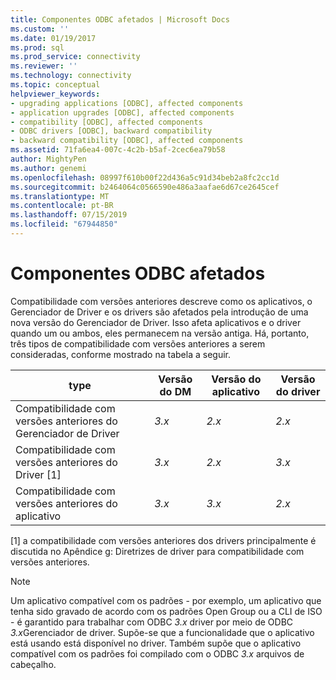```yaml
---
title: Componentes ODBC afetados | Microsoft Docs
ms.custom: ''
ms.date: 01/19/2017
ms.prod: sql
ms.prod_service: connectivity
ms.reviewer: ''
ms.technology: connectivity
ms.topic: conceptual
helpviewer_keywords:
- upgrading applications [ODBC], affected components
- application upgrades [ODBC], affected components
- compatibility [ODBC], affected components
- ODBC drivers [ODBC], backward compatibility
- backward compatibility [ODBC], affected components
ms.assetid: 71fa6ea4-007c-4c2b-b5af-2cec6ea79b58
author: MightyPen
ms.author: genemi
ms.openlocfilehash: 08997f610b00f22d436a5c91d34beb2a8fc2cc1d
ms.sourcegitcommit: b2464064c0566590e486a3aafae6d67ce2645cef
ms.translationtype: MT
ms.contentlocale: pt-BR
ms.lasthandoff: 07/15/2019
ms.locfileid: "67944850"
---
```

# <a name="affected-odbc-components"></a>Componentes ODBC afetados
Compatibilidade com versões anteriores descreve como os aplicativos, o Gerenciador de Driver e os drivers são afetados pela introdução de uma nova versão do Gerenciador de Driver. Isso afeta aplicativos e o driver quando um ou ambos, eles permanecem na versão antiga. Há, portanto, três tipos de compatibilidade com versões anteriores a serem consideradas, conforme mostrado na tabela a seguir.  
  
|type|Versão do DM|Versão do aplicativo|Versão do driver|  
|----------|-------------------|----------------------------|-----------------------|  
|Compatibilidade com versões anteriores do Gerenciador de Driver|*3.x*|*2.x*|*2.x*|  
|Compatibilidade com versões anteriores do Driver [1]|*3.x*|*2.x*|*3.x*|  
|Compatibilidade com versões anteriores do aplicativo|*3.x*|*3.x*|*2.x*|  
  
 [1] a compatibilidade com versões anteriores dos drivers principalmente é discutida no Apêndice g: Diretrizes de driver para compatibilidade com versões anteriores.  
  
> [!NOTE]
>  Um aplicativo compatível com os padrões - por exemplo, um aplicativo que tenha sido gravado de acordo com os padrões Open Group ou a CLI de ISO - é garantido para trabalhar com ODBC *3.x* driver por meio de ODBC *3.x*Gerenciador de driver. Supõe-se que a funcionalidade que o aplicativo está usando está disponível no driver. Também supõe que o aplicativo compatível com os padrões foi compilado com o ODBC *3.x* arquivos de cabeçalho.
